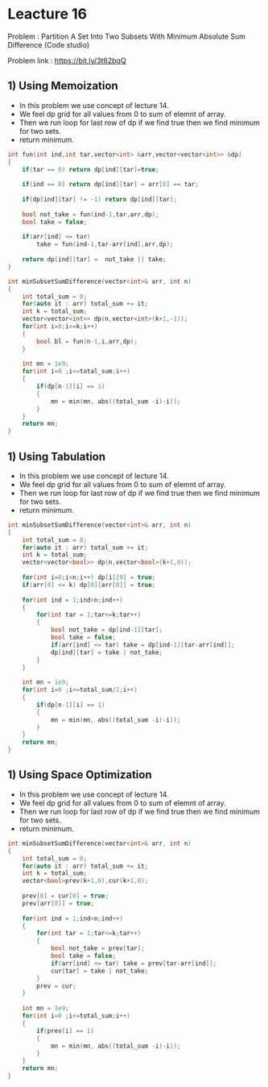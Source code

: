 # Leacture 16

Problem : Partition A Set Into Two Subsets With Minimum Absolute Sum Difference (Code studio)

Problem link : https://bit.ly/3t62bqQ

## 1) Using Memoization
- In this problem we use concept of lecture 14.
- We feel dp grid for all values from 0 to sum of elemnt of array.
- Then we run loop for last row of dp if we find true then we find minimum for two sets.
- return minimum.

```C++
int fun(int ind,int tar,vector<int> &arr,vector<vector<int>> &dp)
{
    if(tar == 0) return dp[ind][tar]=true;
    
    if(ind == 0) return dp[ind][tar] = arr[0] == tar;
    
    if(dp[ind][tar] != -1) return dp[ind][tar];
    
    bool not_take = fun(ind-1,tar,arr,dp);
    bool take = false;
    
    if(arr[ind] <= tar)
        take = fun(ind-1,tar-arr[ind],arr,dp);
    
    return dp[ind][tar] =  not_take || take;
}

int minSubsetSumDifference(vector<int>& arr, int n)
{
    int total_sum = 0;
	for(auto it : arr) total_sum += it;
    int k = total_sum;
    vector<vector<int>> dp(n,vector<int>(k+1,-1));    
    for(int i=0;i<=k;i++)
    {
        bool bl = fun(n-1,i,arr,dp);
    }
    
    int mn = 1e9;
    for(int i=0 ;i<=total_sum;i++)
    {
        if(dp[n-1][i] == 1)
        {
            mn = min(mn, abs((total_sum -i)-i));
        }
    }
    return mn;
}

```

## 1) Using Tabulation
- In this problem we use concept of lecture 14.
- We feel dp grid for all values from 0 to sum of elemnt of array.
- Then we run loop for last row of dp if we find true then we find minimum for two sets.
- return minimum.

```C++
int minSubsetSumDifference(vector<int>& arr, int n)
{
    int total_sum = 0;
	for(auto it : arr) total_sum += it;
    int k = total_sum;
    vector<vector<bool>> dp(n,vector<bool>(k+1,0));
    
    for(int i=0;i<n;i++) dp[i][0] = true;
    if(arr[0] <= k) dp[0][arr[0]] = true;
    
    for(int ind = 1;ind<n;ind++)
    {
        for(int tar = 1;tar<=k;tar++)
        {
            bool not_take = dp[ind-1][tar];
            bool take = false;
            if(arr[ind] <= tar) take = dp[ind-1][tar-arr[ind]];
            dp[ind][tar] = take | not_take;
        }
    }
    
    int mn = 1e9;
    for(int i=0 ;i<=total_sum/2;i++)
    {
        if(dp[n-1][i] == 1)
        {
            mn = min(mn, abs((total_sum -i)-i));
        }
    }
    return mn;
}

```

## 1) Using Space Optimization
- In this problem we use concept of lecture 14.
- We feel dp grid for all values from 0 to sum of elemnt of array.
- Then we run loop for last row of dp if we find true then we find minimum for two sets.
- return minimum.

```C++
int minSubsetSumDifference(vector<int>& arr, int n)
{
    int total_sum = 0;
	for(auto it : arr) total_sum += it;
    int k = total_sum;
    vector<bool>prev(k+1,0),cur(k+1,0);
    
    prev[0] = cur[0] = true;
    prev[arr[0]] = true;
    
    for(int ind = 1;ind<n;ind++)
    {
        for(int tar = 1;tar<=k;tar++)
        {
            bool not_take = prev[tar];
            bool take = false;
            if(arr[ind] <= tar) take = prev[tar-arr[ind]];
            cur[tar] = take | not_take;
        }
        prev = cur;
    }
    
    int mn = 1e9;
    for(int i=0 ;i<=total_sum;i++)
    {
        if(prev[i] == 1)
        {
            mn = min(mn, abs((total_sum -i)-i));
        }
    }
    return mn;
}

```


